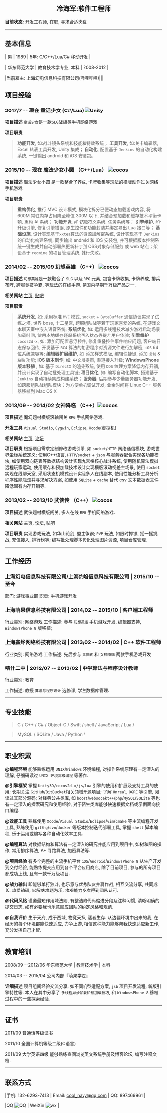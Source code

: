 ## <center> 冷海军:软件工程师 </center>

**目前状态:** 开发工程师, 在职, 寻求合适岗位

----
## 基本信息 ##

| 男 | 1989 | 5年: C/C++/Lua/C# 移动开发 |

| 华东师范大学 | 教育技术学专业, 本科 | 2008-2012 |

|当前雇主: 上海幻电信息科技有限公司(哔哩哔哩)|||


## 项目经验 ##

### 2017/7 -- 现在 童话少女 (C#/Lua) ![Unity](https://bytebucket.org/cn00/utilities/raw/96db36537ff56aa3f7f45323515a4c335f10079f/icon/unity_16.png)
**项目描述** `童话少女`是一款`SLG`战旗类手机网络游戏

**项目职责** 
> **功能开发**, 如:战斗镜头系统和技能和特效系统；
> **工具开发**, 如:关卡编辑器, Excel 转表工具开发, Unity 集成；
> **自动化**, 配置基于 `Jenkins` 的自动化构建系统, 一键输出 android 和 iOS 安装包。


### 2015/10 -- 现在 魔法少女小圆 （C++/Lua） ![cocos](https://bytebucket.org/cn00/utilities/raw/8042a2c0cc183560721fb5dc302b48408d3b829e/icon/cocos-16.png)

**项目描述** 魔法少女小圆 是一款整合了养成, 卡牌收集等玩法的横版动作过关网络手机游戏

**项目职责** 
> **重构优化**, 推行 MVC 设计模式, 模块化拆分已便动态加载游戏内容, 将 600M 常驻内存占用降至峰值 300M 以下, 并结合预加载和缓存技术平衡卡顿, 重构 AI 系统；
> **功能开发**, 如:技能符文系统, 任务系统等；
> **引擎维护**, 如:升级引擎, 修复引擎错误, 原生控件和功能封装并绑定导出 Lua 接口等；
> **基础设施**, 设计实现基于`xxtea`算法的资源加解密系统, 设计实现基于 `Jenkins` 的自动化构建系统, 同步输出 android 和 iOS 安装包, 并可根据版本控制系统一键生成并自动部署热更新补丁到 OSS对象存储服务 或 web 站点；架设基于 `redmine` 的项目管理系统, 推行失败。


<!--
2015 AngryBots ![Unity](https://bytebucket.org/cn00/utilities/raw/96db36537ff56aa3f7f45323515a4c335f10079f/icon/unity_16.png) (练习项目)
**项目描述** 基于 `Unity3D` 示例`AngryBots`二次开发项目

**开发工具** `Unity`

**相关链接**[百度网盘](http://pan.baidu.com/s/1eQnriH8)

**项目职责** 
> **脚本改写** 基于 `GitHub` [AngryBots](https://github.com/SpiritWolf2015/U3D5_CSharp_AngryBots) 将原有 `js`  脚本改写为 `C#`脚本;

> **添加怪物** 添加新怪物, 添加角色及怪物头标, 显示其名称, 生命值等;

> **语音聊天室** 接入亲加语音聊天室

> **多人模式** 添加基于 `M2H_Networking` 局域网多人模式(进行中);

-->

### 2014/02 -- 2015/09 幻想英雄 （C++） ![cocos](https://bytebucket.org/cn00/utilities/raw/8042a2c0cc183560721fb5dc302b48408d3b829e/icon/cocos-16.png)

**项目描述** `幻想英雄`是一款融合了 `SLG` 以及 `RPG` 元素, 包含卡牌收集, 卡牌养成, 排兵布阵, 跨服竞技争霸, 等玩法的在线手游. 是国内早期千万级产品之一. 

**相关网站** [主页](http://gamed9.com/home/pro_2.html), [贴吧](http://tieba.baidu.com/f?kw=%E5%B9%BB%E6%83%B3%E8%8B%B1%E9%9B%84&ie=utf-8)

**项目职责** 
> **系统开发**, 如: 采用标准 `MVC` 模式, `socket` + `ByteBuffer` 通信协议实现了试练之塔, 世界 boss, 十二星宫, 跨服组队战等若干玩家喜爱的系统, 在游戏文本聊天室中嵌入语音系统;
> **系统优化**, 如: 运用多线程技术减少游戏启动场景加载时间, 使用本地缓存还原系统再入状态等提升用户体验;
> **引擎维护** `cocos2d-x`, 如: 添加可配置悬浮控件, 修复重叠控件事件响应问题, 客户端日志保存回传, 开发基于 `RC4` 算法的加密程序对资源文件进行加解密, `iOS` 64位系统兼容等;
> **编辑器扩展维护**, 如: 添加样式模版, 编辑快捷键, 添加 `复制` & `粘贴` 功能;
> **iOS 版本制作**, 如: 中文版提审, 渠道接入升级;
> **WindowsPhone 版本移植** , 如: 基于 `DirectX` 的渲染系统, 使用 `DDS` 纹理方案降低内存开销, 并设计实现了自动批处理工具链; 
> **项目优化**, 如: 编写自动化脚本, 搭建基于 `Jenkins` 自动持续集成构建系统；
> **服务器**, 后期参与少量服务器功能开发, 如跨服组队战组队模块；为方便单机调试开发, 业余时间将 Linux C++ 服务器移植到 Mac OS X

<!--
2014/12 -- 2015/02 伴伴 ![ios]()
**项目描述** 一款 `o2o` 心理咨询 APP. 
**开发工具** `Xcode`
**代码仓库** [Bitbucket](https://bitbucket.org/cn00/banban)
**项目职责** 使用 `Object-C` 编写 `iOS` 客户端程序, `iPhone` 和 `iPad` 屏幕适配. 使用 `cocopod` 管理第三方库. 采用 `EaseMobSDK` 环信通信云实现即时在线聊天; `AFNetwork` 作为网络通信模块; `JSONKIT` 解析网络数据; `MWPhotoBrowser` 作为照片墙展示模块; `AliPay` 支付宝支付.
-->

### 2013/09 -- 2014/02 女神降临 （C++）![cocos](https://bytebucket.org/cn00/utilities/raw/8042a2c0cc183560721fb5dc302b48408d3b829e/icon/cocos-16.png)

**项目描述** 魔幻题材横版滚轴闯关 `RPG` 手机网络游戏.

**开发工具** `Visual Studio`, `Cygwin`, `Eclipse`, `Xcode`(虚拟机)

**相关网站** [主页](http://www.9game.cn/nsjl), [论坛](http://bbs.9game.cn/forum-1925-1.html)

**项目职责** 根据项目需求定制修改游戏引擎, 如 `socket`/`HTTP` 网络通信模块, 游戏世界坐标系统定义; 使用C++语言, `HTTP`/`socket` + `json` 与服务器配合实现各功能模块, 如使用双向链表等数据结构设计实现九宫格核心战斗系统, 使用随机算法模拟远程玩家运动, 使用缓存和预加载技术设计实现横版滚动视差主场景, 使用 `socket` 实现在线聊天室, 采用状态机模式设计实现多人在线副本, 使用性能分析工具分析程序性能瓶颈并寻求解决方案, 如使用 `SQLite` + `cache` 替代 csv 文本数据表文件降低固有内存开销等.

### 2013/02 -- 2013/10 武侠传 （C++） ![cocos](https://bytebucket.org/cn00/utilities/raw/8042a2c0cc183560721fb5dc302b48408d3b829e/icon/cocos-16.png)

**项目描述** 武侠题材横版闯关, 多人在线 `RPG` 手机网络游戏.

**相关网站** [主页](http://ng.9game.cn/game/detail_514565.html), [论坛](http://bbs.9game.cn/forum-968-1.html), [贴吧](http://tieba.baidu.com/f?kw=%E6%AD%A6%E4%BE%A0%E4%BC%A0&ie=utf-8)

**项目职责** 实现游戏玩法, 如华山论剑, 盟主争霸; `PVP` 玩法,  如限时押镖, 摇一摇挑战, 充值接入, 排行榜等; 编写批处理脚本优化处理图片资源, 项目仓库管理.

----
## 工作经历 ##

### 上海幻电信息科技有限公司/上海灼焰信息科技有限公司 | 2015/10 -- 至今
部门: 游戏事业部 
职责: 手机游戏开发


### 上海萌果信息科技有限公司 | 2014/02 -- 2015/10 | 客户端工程师
行业类别: 网络游戏
工作描述: 参与 `幻想英雄` 手机游戏开发, 编辑器支持,  `WindowsPhone 8` 版移植;


### 上海鑫烨网络科技有限公司 | 2013/02 -- 2014/02 | C++ 软件工程师
行业类别: 网络游戏
工作描述: 先后参与 `武侠转` 和 `女神降临` 两款手机游戏开发


### 喀什二中 | 2012/07 -- 2013/02 | 中学算法与程序设计教师

行业类别: 教育

工作描述: 教授 `算法与程序设计` 选修课, 学生数据库管理.


----
## 专业技能 ##

> C / C++ / C# / Object-C / Swift /
> shell / JavaScript / Lua /

> MySQL / SQLite /
> Java / Python /


----
## 职业积累 ##
**@编程环境** 能够熟练运用 `UNIX`/`Windows` 环境编程, 对操作系统原理有一定深入的理解, 仔细研读过 `UNIX 环境高级编程` 等著作.

**@引擎框架** 掌握 `Unity3D/cocos2d-x/js/lua` 引擎的使用和扩展及支持工具的使用; 长期关注 `GitHub`/`BitBucket`相关领域开源项目; 了解 `Unreal`, `OGRE` 等引擎, 阅读过其部分源码; 对经典公共类库, 如 `boost`/`websocekt++`/`php`/`MySQL`/`SQLite` 等也有一定深入的探索研究和使用经验, 对于陌生类库能够快速根据文档或示例面向接口编程. 

**@效能工具** 熟练使用 `Xcode`/`Visual Studio`/`Eclipse`/`vim`/`cmake` 等主流编程开发工具, 熟练使用 `git`/`hg`/`svn`/`docker` 等版本控制迭代部署工具, 掌握 `shell` 脚本编程, 乐于运用或编写各种自动化效率工具.

**@编程算法** 对数据结构和算法有一定深入的研究并能应用到项目中, 如树和图的操作, 常用排序算法, A\* 寻路算法, 加密算法等.

**@项目经验** 有多个完整的主流手机平台 `iOS`/`Android`/`WindowsPhone 8` 从生产开发到交付经验, 能熟练提交应用到各个平台应用商店, 除了目前项目, 参与的所有项目都成功上线, 且有一款千万级项目.

**@战力输出** 即能够单打独斗, 也乐意与优秀队友并肩作战, 相互交流分享, 共同成长. 热爱钻研, 以解决难题为乐, 攻艰能力多次得到团队认可.

**@代码风格** 谨遵最短作用域法则, 有整洁的代码缩进分段及注释习惯, 清晰明确的提交日志, 如有必要我也乐意顺应团队的约定风格和规范. 

**@自我评价** 生于天府, 成于西域, 物竞天择, 适者生存. 从边疆环境中出来的我, 在经历的每个环境都能快速适应, 力争上游, 相信这种能力能够帮我快速适应新工作, 充分发挥自己才智.


----
## 教育培训 ##

2008/09 --2012/06 华东师范大学 | 教育技术学 | 本科

2014/03 -- 2015/04 公司内部『萌果学院』

**详细描述** 项目组间经验交流分享, 如不同机型适配方案, `jsb` 项目开发流程, 新版引擎特性等. 本人在其中分享了 `多线程异步加载和预加载技巧`, 和 `WindowsPhone 8` 移植过程中的一些探索经验.


----
## 证书 ##

2011/09 普通话等级证书

2011/10 全国计算机等级二级(C语言)

2011/09 大学英语四级 能够熟练查阅浏览英文系统手册及博客论坛, 编写注释文档.

---
## 联系方式

|手机: 132-6293-7413 | Email: <cool_navy@qq.com> | QQ: 897469961 |

|QQ ![QQ](../img/qq.qr.300.jpg) | WeiXin ![wx](../img/wx.qr.300.jpg) |
